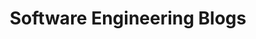 ---
title: "Software Engineering Blogs"
links:
- title: "The Overflow"
  link: "https://stackoverflow.blog"
- title: "Habr: Development"
  link: "https://habr.com/en/flows/develop/"
---